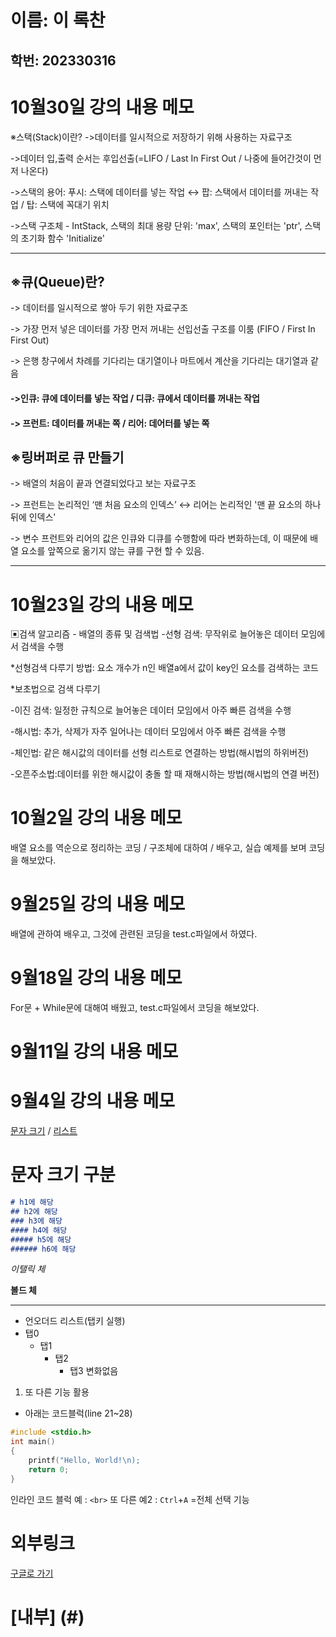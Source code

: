 # 이름: 이 록찬
## 학번: 202330316

# 10월30일 강의 내용 메모
※스택(Stack)이란?
->데이터를 일시적으로 저장하기 위해 사용하는 자료구조

->데이터 입,출력 순서는 후입선출(=LIFO / Last In First Out / 나중에 들어간것이 먼저 나온다)

->스택의 용어:  푸시: 스택에 데이터를 넣는 작업 ↔ 팝: 스택에서 데이터를 꺼내는 작업 / 탑: 스택에 꼭대기 위치

->스택 구조체 - IntStack, 스택의 최대 용량 단위: 'max', 스택의 포인터는 'ptr', 스택의 초기화 함수 'Initialize'

---------------------------------------------------------------------------------------------------------
## ※큐(Queue)란?
-> 데이터를 일시적으로 쌓아 두기 위한 자료구조

-> 가장 먼저 넣은 데이터를 가장 먼저 꺼내는 선입선출 구조를 이룸 (FIFO / First In First Out)

-> 은행 창구에서 차례를 기다리는 대기열이나 마트에서 계산을 기다리는 대기열과 같음
#### ->인큐: 큐에 데이터를 넣는 작업 / 디큐: 큐에서 데이터를 꺼내는 작업
#### -> 프런트: 데이터를 꺼내는 쪽 / 리어: 데어터를 넣는 쪽

## ※링버퍼로 큐 만들기

-> 배열의 처음이 끝과 연결되었다고 보는 자료구조

-> 프런트는 논리적인 ‘맨 처음 요소의 인덱스’ ↔ 리어는 논리적인 '맨 끝 요소의 하나 뒤에 인덱스'

-> 변수 프런트와 리어의 값은 인큐와 디큐를 수행함에 따라 변화하는데, 이 때문에 배열 요소를 앞쪽으로 옮기지 않는 큐를 구현 할 수 있음.

----------------------------------------------------------------------------------------------------------
# 10월23일 강의 내용 메모
▣검색 알고리즘 - 배열의 종류 및 검색법
-선형 검색: 무작위로 늘어놓은 데이터 모임에서 검색을 수행

*선형검색 다루기 방법: 요소 개수가 n인 배열a에서 값이 key인 요소를 검색하는 코드

*보초법으로 검색 다루기

-이진 검색: 일정한 규칙으로 늘어놓은 데이터 모임에서 아주 빠른 검색을 수행

-해시법: 추가, 삭제가 자주 일어나는 데이터 모임에서 아주 빠른 검색을 수행

-체인법: 같은 해시값의 데이터를 선형 리스트로 연결하는 방법(해시법의 하위버전)

-오픈주소법:데이터를 위한 해시값이 충돌 할 때 재해시하는 방법(해시법의 연결 버전)


# 10월2일 강의 내용 메모
배열 요소를 역순으로 정리하는 코딩 / 구조체에 대하여 / 배우고, 실습 예제를 보며 코딩을 해보았다.

# 9월25일 강의 내용 메모
배열에 관하여 배우고, 그것에 관련된 코딩을 test.c파일에서 하였다.

# 9월18일 강의 내용 메모
For문 + While문에 대해여 배웠고, test.c파일에서 코딩을 해보았다.

# 9월11일 강의 내용 메모

# 9월4일 강의 내용 메모

[문자 크기](#h1에-해당) / [리스트](#리스트)
# 문자 크기 구분
```md
# h1에 해당
## h2에 해당
### h3에 해당
#### h4에 해당
##### h5에 해당
###### h6에 해당
```
*이탤릭 체*

**볼드 체**

--- 
* 언오더드 리스트(탭키 실행)
* 탭0
    * 탭1
        * 탭2
            * 탭3 변화없음

1. 또 다른 기능 활용

* 아래는 코드블럭(line 21~28)
```c
#include <stdio.h>
int main()
{
    printf("Hello, World!\n);
    return 0;
}
```
인라인 코드 블럭 예 : `<br>` 또 다른 예2 : `Ctrl`+`A` =전체 선택 기능

# 외부링크
[구글로 가기](https://google.com "구글 바로가기 링크")

# [내부] (#)